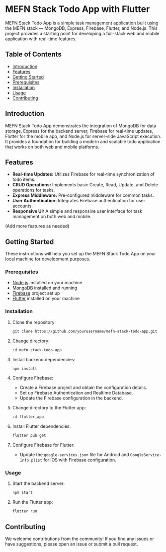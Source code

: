 # MEFN Stack Todo App with Flutter

MEFN Stack Todo App is a simple task management application built using the MEFN stack — MongoDB, Express, Firebase, Flutter, and Node.js. This project provides a starting point for developing a full-stack web and mobile application with real-time features.

## Table of Contents
- [Introduction](#introduction)
- [Features](#features)
- [Getting Started](#getting-started)
- [Prerequisites](#prerequisites)
- [Installation](#installation)
- [Usage](#usage)
- [Contributing](#contributing)

## Introduction

MEFN Stack Todo App demonstrates the integration of MongoDB for data storage, Express for the backend server, Firebase for real-time updates, Flutter for the mobile app, and Node.js for server-side JavaScript execution. It provides a foundation for building a modern and scalable todo application that works on both web and mobile platforms.

## Features

- **Real-time Updates:** Utilizes Firebase for real-time synchronization of todo items.
- **CRUD Operations:** Implements basic Create, Read, Update, and Delete operations for tasks.
- **Express Middleware:** Pre-configured middleware for common tasks.
- **User Authentication:** Integrates Firebase authentication for user accounts.
- **Responsive UI:** A simple and responsive user interface for task management on both web and mobile.

(Add more features as needed)

## Getting Started

These instructions will help you set up the MEFN Stack Todo App on your local machine for development purposes.

### Prerequisites

- [Node.js](https://nodejs.org/) installed on your machine
- [MongoDB](https://www.mongodb.com/try/download/community) installed and running
- [Firebase](https://firebase.google.com/) project set up
- [Flutter](https://flutter.dev/) installed on your machine

### Installation

1. Clone the repository:

    ```bash
    git clone https://github.com/yourusername/mefn-stack-todo-app.git
    ```

2. Change directory:

    ```bash
    cd mefn-stack-todo-app
    ```

3. Install backend dependencies:

    ```bash
    npm install
    ```

4. Configure Firebase:

    - Create a Firebase project and obtain the configuration details.
    - Set up Firebase Authentication and Realtime Database.
    - Update the Firebase configuration in the backend.

5. Change directory to the Flutter app:

    ```bash
    cd flutter_app
    ```

6. Install Flutter dependencies:

    ```bash
    flutter pub get
    ```

7. Configure Firebase for Flutter:

    - Update the `google-services.json` file for Android and `GoogleService-Info.plist` for iOS with Firebase configuration.

### Usage

1. Start the backend server:

    ```bash
    npm start
    ```

2. Run the Flutter app:

    ```bash
    flutter run
    ```


## Contributing

We welcome contributions from the community! If you find any issues or have suggestions, please open an issue or submit a pull request. 

